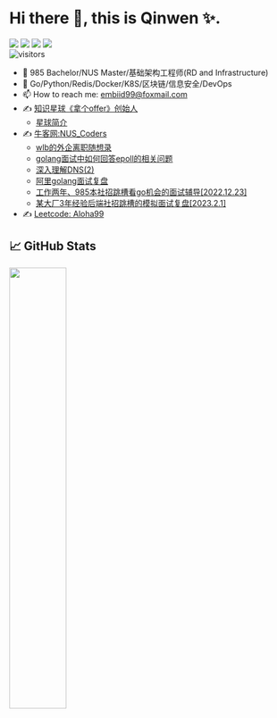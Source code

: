 # Hi there 👋, this is Qinwen ✨.
[![](https://img.shields.io/badge/-go-00ADD8?style=flat-square&logo=go&logoColor=ffffff)](https://golang.org/)
[![](https://img.shields.io/badge/-kubernetes-326CE5?style=flat-square&logo=kubernetes&logoColor=ffffff)](https://kubernetes.io/)
[![](https://img.shields.io/badge/-Docker-2496ED?style=flat-square&logo=docker&logoColor=ffffff)](https://www.docker.com/)
[![](https://img.shields.io/badge/macOS-Monterey-d0d1d4?style=flat-square&logo=Apple)](https://www.apple.com/macos/monterey/)
<br>
![visitors](https://visitor-badge.laobi.icu/badge?page_id=luqinwen.luqinwen)

- 🔭 985 Bachelor/NUS Master/基础架构工程师(RD and Infrastructure)
- 🌱 Go/Python/Redis/Docker/K8S/区块链/信息安全/DevOps
- 📫 How to reach me: [embiid99@foxmail.com](mailto:embiid99@foxmail.com)
- ✍️ [知识星球《拿个offer》创始人](https://wx.zsxq.com/dweb2/index/group/88885515545252)
  - [星球简介](https://mp.weixin.qq.com/s/DpzVwpQDZOCBGF0Hrqfv_Q)
- ✍️ [牛客网:NUS_Coders](https://www.nowcoder.com/users/58988420)
  - [wlb的外企离职随想录](https://www.nowcoder.com/discuss/468815914222305280?sourceSSR=users)
  - [golang面试中如何回答epoll的相关问题](https://www.nowcoder.com/discuss/453553008031313920)
  - [深入理解DNS(2)](https://www.nowcoder.com/issue/tutorial?zhuanlanId=MqBv80&uuid=736827af0e834aa68593876735c8b893)
  - [阿里golang面试复盘](https://www.nowcoder.com/discuss/443739989340426240)
  - [工作两年、985本社招跳槽看go机会的面试辅导[2022.12.23]](https://www.nowcoder.com/discuss/452098646138494976)
  - [某大厂3年经验后端社招跳槽的模拟面试复盘[2023.2.1]](https://www.nowcoder.com/discuss/450333649418973184)
- ✍️ [Leetcode: Aloha99](https://leetcode.cn/u/gu-yong-u/) 
## &#x1f4c8; GitHub Stats

<a href="https://github.com/luqinwen">
    <img align="left" width="45%" src="https://github-readme-stats.vercel.app/api?username=luqinwen&theme=nightowl&show_icons=true" />
</a>
